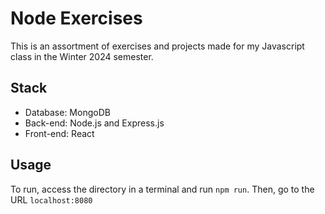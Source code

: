# Node Exercises

This is an assortment of exercises and projects made for my Javascript class in the Winter 2024 semester.

## Stack

- Database: MongoDB
- Back-end: Node.js and Express.js
- Front-end: React

## Usage

To run, access the directory in a terminal and run `npm run`. Then, go to the URL `localhost:8080`
